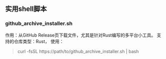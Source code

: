 ## 实用shell脚本

### github_archive_installer.sh  
    
作用：从GitHub Release页下载文件，尤其是针对Rust编写的多平台小工具。
支持的仓库类型：Rust，
使用：
> curl -fsSL https://path/to/github_archive_installer.sh | bash  

